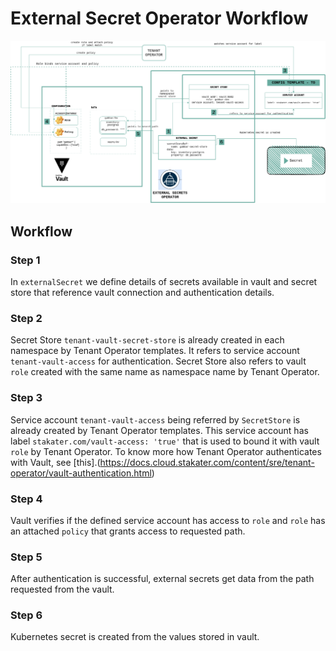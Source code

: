 # External Secret Operator Workflow

![External-Secrets](./images/external-secret-operator.png)

## Workflow

### Step 1

In `externalSecret` we define details of secrets available in vault and secret store that reference vault connection and authentication details.

### Step 2

Secret Store `tenant-vault-secret-store` is already created in each namespace by Tenant Operator templates. It refers to service account `tenant-vault-access` for authentication. Secret Store also refers to vault `role` created with the same name as namespace name by Tenant Operator.

### Step 3

Service account `tenant-vault-access` being referred by `SecretStore` is already created by Tenant Operator templates. This service account has label `stakater.com/vault-access: 'true'` that is used to bound it with vault `role` by Tenant Operator. To know more how Tenant Operator authenticates with Vault, see [this].(https://docs.cloud.stakater.com/content/sre/tenant-operator/vault-authentication.html)

### Step 4

Vault verifies if the defined service account has access to `role` and `role` has an attached `policy` that grants access to requested path.

### Step 5

After authentication is successful, external secrets get data from the path requested from the vault.

### Step 6

Kubernetes secret is created from the values stored in vault.